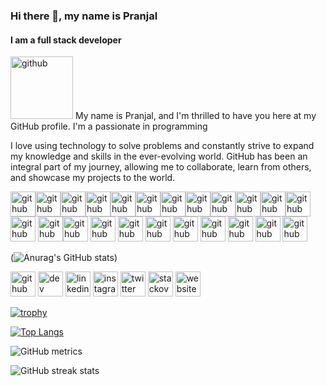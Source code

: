 ### Hi there 👋, my name is Pranjal
#### I am a full stack developer
<img src='https://media4.giphy.com/media/26tOY3KjQUL9YhRT2/giphy.webp?cid=ecf05e47ds2m0r0bz4lm804kxoxobp4isyalzb8buylp0474&ep=v1_gifs_search&rid=giphy.webp&ct=g' alt='github' height='100'>
My name is Pranjal, and I'm thrilled to have you here at my GitHub profile. I'm a passionate in programming 

I love using technology to solve problems and constantly strive to expand my knowledge and skills in the ever-evolving world. GitHub has been an integral part of my journey, allowing me to collaborate, learn from others, and showcase my projects to the world.

<img src='https://user-images.githubusercontent.com/25181517/117447155-6a868a00-af3d-11eb-9cfe-245df15c9f3f.png' alt='github' height='40'><img src='https://user-images.githubusercontent.com/25181517/183897015-94a058a6-b86e-4e42-a37f-bf92061753e5.png' alt='github' height='40'><img src='https://user-images.githubusercontent.com/25181517/183568594-85e280a7-0d7e-4d1a-9028-c8c2209e073c.png' alt='github' height='40'><img src='https://user-images.githubusercontent.com/25181517/183890598-19a0ac2d-e88a-4005-a8df-1ee36782fde1.png' alt='github' height='40'><img src='https://user-images.githubusercontent.com/25181517/183859966-a3462d8d-1bc7-4880-b353-e2cbed900ed6.png' alt='github' height='40'><img src='https://user-images.githubusercontent.com/25181517/187896150-cc1dcb12-d490-445c-8e4d-1275cd2388d6.png' alt='github' height='40'><img src='https://user-images.githubusercontent.com/25181517/117201156-9a724800-adec-11eb-9a9d-3cd0f67da4bc.png' alt='github' height='40'><img src='https://user-images.githubusercontent.com/25181517/183423507-c056a6f9-1ba8-4312-a350-19bcbc5a8697.png' alt='github' height='40'><img src='https://user-images.githubusercontent.com/25181517/183896128-ec99105a-ec1a-4d85-b08b-1aa1620b2046.png' alt='github' height='40'><img src='https://user-images.githubusercontent.com/25181517/182884177-d48a8579-2cd0-447a-b9a6-ffc7cb02560e.png' alt='github' height='40'><img src='https://user-images.githubusercontent.com/25181517/117207330-263ba280-adf4-11eb-9b97-0ac5b40bc3be.png' alt='github' height='40'><img src='https://github.com/marwin1991/profile-technology-icons/assets/136815194/02494c7c-de6a-43a6-9293-6369696842ed' alt='github' height='40'>
<img src='https://user-images.githubusercontent.com/25181517/189716630-fe6c084c-6c66-43af-aa49-64c8aea4a5c2.png' alt='github' height='40'>
<img src='https://user-images.githubusercontent.com/25181517/202896760-337261ed-ee92-4979-84c4-d4b829c7355d.png' alt='github' height='40'><img src='https://user-images.githubusercontent.com/25181517/183898054-b3d693d4-dafb-4808-a509-bab54cf5de34.png' alt='github' height='40'>
<img src='https://user-images.githubusercontent.com/25181517/183898674-75a4a1b1-f960-4ea9-abcb-637170a00a75.png' alt='github' height='40'>
<img src='https://user-images.githubusercontent.com/25181517/192158954-f88b5814-d510-4564-b285-dff7d6400dad.png' alt='github' height='40'>
<img src='https://user-images.githubusercontent.com/25181517/183914128-3fc88b4a-4ac1-40e6-9443-9a30182379b7.png' alt='github' height='40'>
<img src='https://user-images.githubusercontent.com/25181517/192109061-e138ca71-337c-4019-8d42-4792fdaa7128.png' alt='github' height='40'>
<img src='https://user-images.githubusercontent.com/25181517/192108892-6e9b5cdf-4e35-4a70-ad9a-801a93a07c1c.png' alt='github' height='40'>
<img src='https://user-images.githubusercontent.com/25181517/192108891-d86b6220-e232-423a-bf5f-90903e6887c3.png' alt='github' height='40'>
<img src='https://user-images.githubusercontent.com/25181517/192107858-fe19f043-c502-4009-8c47-476fc89718ad.png' alt='github' height='40'>
<img src='https://user-images.githubusercontent.com/25181517/187070862-03888f18-2e63-4332-95fb-3ba4f2708e59.png' alt='github' height='40'>





(![Anurag's GitHub stats](https://github-readme-stats.vercel.app/api?username=PRANJALRANA11&theme=dark&show_icons=true))

[<img src='https://cdn.jsdelivr.net/npm/simple-icons@3.0.1/icons/github.svg' alt='github' height='40'>](https://github.com/PRANJALRANA11)  [<img src='https://cdn.jsdelivr.net/npm/simple-icons@3.0.1/icons/dev-dot-to.svg' alt='dev' height='40'>](https://dev.to/@pranjalrana)  [<img src='https://cdn.jsdelivr.net/npm/simple-icons@3.0.1/icons/linkedin.svg' alt='linkedin' height='40'>](https://www.linkedin.com/in/pranjal-rana-a7283126a/)  [<img src='https://cdn.jsdelivr.net/npm/simple-icons@3.0.1/icons/instagram.svg' alt='instagram' height='40'>](https://www.instagram.com/pranjal.1614460/)  [<img src='https://cdn.jsdelivr.net/npm/simple-icons@3.0.1/icons/twitter.svg' alt='twitter' height='40'>](https://twitter.com/pranajlrana1235)  [<img src='https://cdn.jsdelivr.net/npm/simple-icons@3.0.1/icons/stackoverflow.svg' alt='stackoverflow' height='40'>](https://stackoverflow.com/users/Prodev)  [<img src='https://cdn.jsdelivr.net/npm/simple-icons@3.0.1/icons/icloud.svg' alt='website' height='40'>](https://chatty-chaty.netlify.app/)  

[![trophy](https://github-profile-trophy.vercel.app/?username=PRANJALRANA11)](https://github.com/ryo-ma/github-profile-trophy)

[![Top Langs](https://github-readme-stats.vercel.app/api/top-langs/?username=PRANJALRANA11)](https://github.com/anuraghazra/github-readme-stats)

![GitHub metrics](https://metrics.lecoq.io/PRANJALRANA11)  

![GitHub streak stats](https://streak-stats.demolab.com/?user=PRANJALRANA11)  


